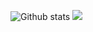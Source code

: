 ![Github stats](https://github-readme-stats.vercel.app/api?username=ayushambar&count_private=true&show_icons=true&card_width=10)
<img src="https://github-readme-stats.vercel.app/api/top-langs/?username=ayushambar&theme=radical&layout=compact" />

